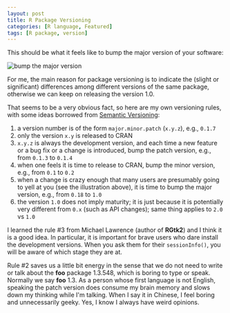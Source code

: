 ```yaml
---
layout: post
title: R Package Versioning
categories: [R language, Featured]
tags: [R package, version]
---
```


This should be what it feels like to bump the major version of your software:

![bump the major version](http://i.imgur.com/hfdOEsw.gif)

For me, the main reason for package versioning is to indicate the (slight or
significant) differences among different versions of the same package,
otherwise we can keep on releasing the version 1.0.

That seems to be a very obvious fact, so here are my own versioning rules,
with some ideas borrowed from [Semantic Versioning](http://semver.org/):

1. a version number is of the form `major.minor.patch` (`x.y.z`), e.g., `0.1.7`
1. only the version `x.y` is released to CRAN
1. `x.y.z` is always the development version, and each time a new feature or
  a bug fix or a change is introduced, bump the patch version, e.g., from
  `0.1.3` to `0.1.4`
1. when one feels it is time to release to CRAN, bump the minor version,
  e.g., from `0.1` to `0.2`
1. when a change is crazy enough that many users are presumably going to
  yell at you (see the illustration above), it is time to bump the major
  version, e.g., from `0.18` to `1.0`
1. the version `1.0` does not imply maturity; it is just because it is
  potentially very different from `0.x` (such as API changes); same thing
  applies to `2.0` vs `1.0`

I learned the rule #3 from Michael Lawrence (author of **RGtk2**) and I
think it is a good idea. In particular, it is important for brave users who
dare install the development versions. When you ask them for their
`sessionInfo()`, you will be aware of which stage they are at.

Rule #2 saves us a little bit energy in the sense that we do not need to
write or talk about the **foo** package 1.3.548, which is boring to type or
speak. Normally we say **foo** 1.3. As a person whose first language is not
English, speaking the patch version does consume my brain memory and slows
down my thinking while I'm talking. When I say it in Chinese, I feel boring
and unnecessarily geeky. Yes, I know I always have weird opinions.

